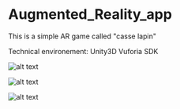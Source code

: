 # Augmented_Reality_app
This is a simple AR game called "casse lapin"

Technical environement:
Unity3D 
Vuforia SDK 

![alt text](https://github.com/ghodhbane/Augmented_Reality_app/demo_pic/Screenshot_4.png)

![alt text](https://github.com/ghodhbane/Augmented_Reality_app/demo_pic/Screenshot_5.png)

![alt text](https://github.com/ghodhbane/Augmented_Reality_app/demo_pic/Screenshot_7.png)

